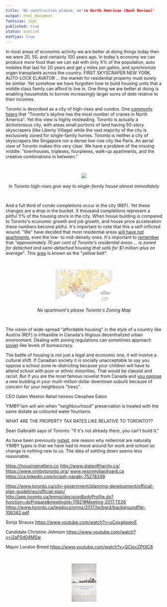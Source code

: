 ```yaml
---
title: 'No construction please, we're North American (Book Review)'
output: html_document
fontsize: 12pt
published: true
status: publish
mathjax: true
---
```


In most areas of economic activity we are better at doing things today then we were 20, 50, and certainly 100 years ago. In today's economy we can produce more food than we can eat with only X% of the population, auto mobiles that last for 20 years and get y miles per gallon, and synchronize organ transplants across the country. FIRST SKYSCRAPER NEW YORK, AUTO-LOCK ELAVATOR ... the market for residential property must surely be similar. Yet somehow we have forgotten how to build housing units that a middle class family can afford to live in. One thing we are better at doing is enabling households to borrow increasingly larger sums of debt relative to their incomes. 

Toronto is described as a city of high-rises and condos. One [commonly hears](https://building.ca/toronto-continues-to-lead-north-america-in-crane-index/)	 that "Toronto's skyline has the most number of cranes in North America". Yet this view is highly misleading. Toronto is actually a dichotomous city, with areas small portions of land having 50-story skyscrapers (like Liberty Village) while the vast majority of the city is exclusively zoned for single-family homes. Toronto is neither a city of skyscrapers like Singapore nor a dense low-rise city like Paris. An aerial view of Toronto makes this very clear. We have a problem of the missing middle: "townhouses, triplexes, fourplexes, walk-up apartments, and the creative combinations in between."

<br>
<p align="center"><img src="/figures/aeriel_toronto.jpg" width="16%"></p>
<p align="center"><i>In Toronto high-rises give way to single-family house almost immediately </i></p>
<br>


And a full third of condo completions occur in the city (REF). Yet these changes are a drop in the bucket. X thousand completions represent a pitiful Y% of the housing stock in the city. When house building is compared to Toronto's economic growth and job growth, and house price acceleration these numbers become pitiful. It's important to note that this a self-inflicted wound. "We" have decided that most residential areas [will have not apartments](https://tinyurl.com/y5gt7qmx), even the low- to mid-density ones. It's important to [remember](https://tinyurl.com/yb8l3uf8) that *"approximately 70 per cent of Toronto's residential areas ... is zoned for detached and semi-detached housing that sells for $1 million-plus on average"*. This [area](https://www.toronto.ca/wp-content/uploads/2017/10/960b-City-Planning-Zoning-city-wide-Residential-zone-map.pdf) is known as the "yellow belt".

<br>
<p align="center"><img src="/figures/yellow_belt.png" width="36%"></p>
<p align="center"><i> No apartment's please Toronto's Zoning Map </i></p>
<br>

The vision of wide-spread "affordable housing" in the style of a country like Austria (REF) is infeasible in Canada's litigious decentralized urban environment. Dealing with zoning regulations can sometimes approach [soviet](https://tinyurl.com/ydeojy3m)-like levels of bureaucracy. 

The battle of housing is not just a legal and economic one, it will involve a cultural shift. If  Canadian society it is socially unacceptable to say you oppose a school zone re-districting because your children will have to attend school with poor or ethnic minorities. That would be classist and racist. But if you are the most famous novelist from Canada and [you oppose](https://tinyurl.com/ya2yxknn) a new building in your multi-million dollar downtown suburb because of concern for your neighbours "trees".

CEO Galen Weston
Retail heiress Cleophee Eaton

YIMBY'ism will win when "neighbourhood" preservation is treated with the same distate as coloured water fountains.

WHAT ARE THE PROPERTY TAX RATES LIKE RELATIVE TO TORONTO??

Sean Galbraith says of Toronto: "If it's not already there, you can't build it."

As have been previously [noted](https://tinyurl.com/y9c4aus3), one reason why millennial are naturally YIMBY types is that we have had to move around for work and school so change is nothing new to us. The idea of settling down seems less reasonable.  


https://housingmatters.co
http://www.stateofthecity.ca/
https://www.yimbytoronto.org/
www.yesinmybackyard.ca
https://ca.linkedin.com/in/ash-navabi-75278249


https://www.toronto.ca/city-government/planning-development/official-plan-guidelines/official-plan/
http://app.toronto.ca/tmmis/decisionBodyProfile.do?function=doPrepare&meetingId=11921#Meeting-2017.TE26
https://www.toronto.ca/legdocs/mmis/2017/te/bgrd/backgroundfile-106342.pdf


Sonja Strauss
https://www.youtube.com/watch?v=uCqxaIpoevE

Candidate Christine Johnson
https://www.youtube.com/watch?v=i2aP5d04MSw

Mayor London Breed
https://www.youtube.com/watch?v=QCIecZPtXC8


<br>
<p align="center"><img src="/figures/goldengates.jpg" width="16%"></p>
<br>

